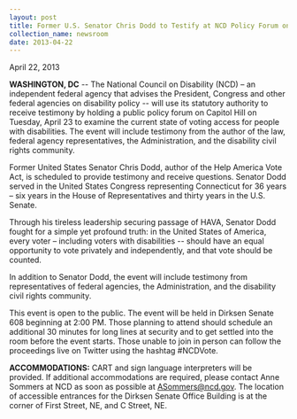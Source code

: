 ```yaml
---
layout: post
title: Former U.S. Senator Chris Dodd to Testify at NCD Policy Forum on Voting Access
collection_name: newsroom
date: 2013-04-22
---
```

April 22, 2013

**WASHINGTON, DC** -- The National Council on Disability (NCD) – an independent federal agency that advises the President, Congress and other federal agencies on disability policy -- will use its statutory authority to receive testimony by holding a public policy forum on Capitol Hill on Tuesday, April 23 to examine the current state of voting access for people with disabilities. The event will include testimony from the author of the law, federal agency representatives, the Administration, and the disability civil rights community.

Former United States Senator Chris Dodd, author of the Help America Vote Act, is scheduled to provide testimony and receive questions. Senator Dodd served in the United States Congress representing Connecticut for 36 years – six years in the House of Representatives and thirty years in the U.S. Senate.

Through his tireless leadership securing passage of HAVA, Senator Dodd fought for a simple yet profound truth: in the United States of America, every voter – including voters with disabilities -- should have an equal opportunity to vote privately and independently, and that vote should be counted.

In addition to Senator Dodd, the event will include testimony from representatives of federal agencies, the Administration, and the disability civil rights community.

This event is open to the public. The event will be held in Dirksen Senate 608 beginning at 2:00 PM. Those planning to attend should schedule an additional 30 minutes for long lines at security and to get settled into the room before the event starts. Those unable to join in person can follow the proceedings live on Twitter using the hashtag #NCDVote.

**ACCOMMODATIONS:** CART and sign language interpreters will be provided. If additional accommodations are required, please contact Anne Sommers at NCD as soon as possible at [ASommers@ncd.gov](mailto:ASommers@ncd.gov). The location of accessible entrances for the Dirksen Senate Office Building is at the corner of First Street, NE, and C Street, NE.